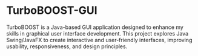# TurboBOOST-GUI
TurboBOOST is a Java-based GUI application designed to enhance my skills in graphical user interface development. This project explores Java Swing/JavaFX to create interactive and user-friendly interfaces, improving usability, responsiveness, and design principles.
